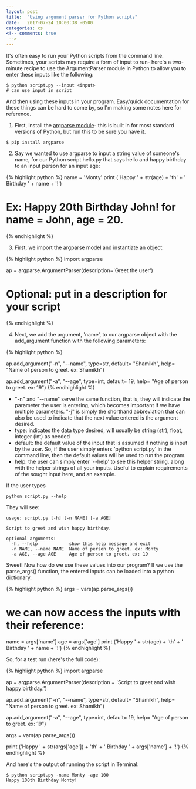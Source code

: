 ```yaml
---
layout: post
title:  "Using argument parser for Python scripts"
date:   2017-07-24 10:00:38 -0500
categories: cs
<!-- comments: true
 -->
---
```


It's often easy to run your Python scripts from the command line. Sometimes, your scripts may require a form of input to run- here's a two-minute recipe to use the ArgumentParser module in Python to allow you to enter these inputs like the following: 

````
$ python script.py --input <input>
# can use input in script
````  

And then using these inputs in your program. Easy/quick documentation for these things can be hard to come by, so I'm making some notes here for reference. 

1. First, install the [argparse module](https://pypi.python.org/pypi/argparse)- this is built in for most standard versions of Python, but run this to be sure you have it.   

````
$ pip install argparse
````  

2. Say we wanted to use argparse to input a string value of someone's name, for our Python script hello.py that says hello and happy birthday to an input person for an input age:  

{% highlight python %}
name = 'Monty'
print ('Happy ' + str(age) + 'th' + ' Birthday ' + name + '!')
# Ex: Happy 20th Birthday John!  for name = John, age = 20. 
{% endhighlight %}

3. First, we import the argparse model and instantiate an object: 

{% highlight python %}
import argparse 


ap = argparse.ArgumentParser(description='Greet the user')
# Optional: put in a description for your script 
{% endhighlight %}


4. Next, we add the argument, 'name', to our argparse object with the add_argument function with the following parameters:

{% highlight python %}

ap.add_argument("-n", "--name", type=str, default= "Shamikh",
        help= "Name of person to greet. ex: Shamikh")

ap.add_argument("-a", "--age", type=int, default= 19,
        help= "Age of person to greet. ex: 19")
{% endhighlight %}


- "-n" and "--name" serve the same function, that is, they will indicate the parameter the user is entering, which becomes important if we have multiple parameters. "-j" is simply the shorthand abbreviation that can also be used to indicate that the next value entered is the argument desired. 
- type: indicates the data type desired, will usually be string (str), float, integer (int) as needed 
- default: the default value of the input that is assumed if nothing is input by the user. So, if the user simply enters 'python script.py' in the command line, then the default values will be used to run the program. 
- help: the user can simply enter '--help' to see this helper string, along with the helper strings of all your inputs. Useful to explain requirements of the sought input here, and an example. 

If the user types  
````
python script.py --help 
````

They will see: 
````
usage: script.py [-h] [-n NAME] [-a AGE]

Script to greet and wish happy birthday.

optional arguments:
  -h, --help            show this help message and exit
  -n NAME, --name NAME  Name of person to greet. ex: Monty
  -a AGE, --age AGE     Age of person to greet. ex: 19
````
Sweet! Now how do we use these values into our program? If we use the parse_args() function, the entered inputs can be loaded into a python dictionary. 

{% highlight python %}
args = vars(ap.parse_args())

# we can now access the inputs with their reference: 
name = args['name']
age = args['age']
print ('Happy ' + str(age) + 'th' + ' Birthday ' + name + '!')
{% endhighlight %}


So, for a test run (here's the full code): 

{% highlight python %}
import argparse 


ap = argparse.ArgumentParser(description = 'Script to greet and wish happy birthday.')

ap.add_argument("-n", "--name", type=str, default= "Shamikh",
        help= "Name of person to greet. ex: Shamikh")

ap.add_argument("-a", "--age", type=int, default= 19,
        help= "Age of person to greet. ex: 19")

args = vars(ap.parse_args())

print ('Happy ' + str(args['age']) + 'th' + ' Birthday ' + args['name'] + '!')
{% endhighlight %}

And here's the output of running the script in Terminal: 

````
$ python script.py -name Monty -age 100
Happy 100th Birthday Monty!

````

